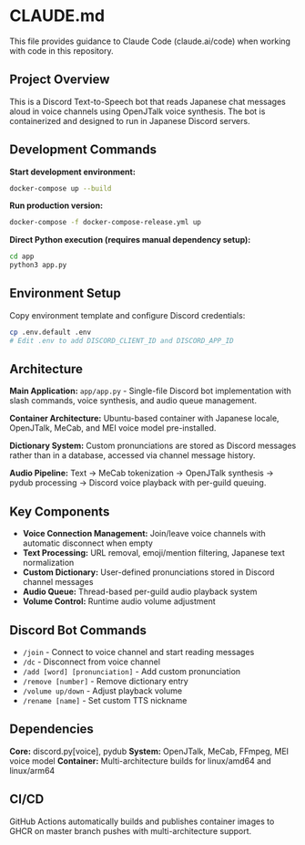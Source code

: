 # CLAUDE.md

This file provides guidance to Claude Code (claude.ai/code) when working with code in this repository.

## Project Overview

This is a Discord Text-to-Speech bot that reads Japanese chat messages aloud in voice channels using OpenJTalk voice synthesis. The bot is containerized and designed to run in Japanese Discord servers.

## Development Commands

**Start development environment:**
```bash
docker-compose up --build
```

**Run production version:**
```bash
docker-compose -f docker-compose-release.yml up
```

**Direct Python execution (requires manual dependency setup):**
```bash
cd app
python3 app.py
```

## Environment Setup

Copy environment template and configure Discord credentials:
```bash
cp .env.default .env
# Edit .env to add DISCORD_CLIENT_ID and DISCORD_APP_ID
```

## Architecture

**Main Application:** `app/app.py` - Single-file Discord bot implementation with slash commands, voice synthesis, and audio queue management.

**Container Architecture:** Ubuntu-based container with Japanese locale, OpenJTalk, MeCab, and MEI voice model pre-installed.

**Dictionary System:** Custom pronunciations are stored as Discord messages rather than in a database, accessed via channel message history.

**Audio Pipeline:** Text → MeCab tokenization → OpenJTalk synthesis → pydub processing → Discord voice playback with per-guild queuing.

## Key Components

- **Voice Connection Management:** Join/leave voice channels with automatic disconnect when empty
- **Text Processing:** URL removal, emoji/mention filtering, Japanese text normalization
- **Custom Dictionary:** User-defined pronunciations stored in Discord channel messages
- **Audio Queue:** Thread-based per-guild audio playback system
- **Volume Control:** Runtime audio volume adjustment

## Discord Bot Commands

- `/join` - Connect to voice channel and start reading messages
- `/dc` - Disconnect from voice channel  
- `/add [word] [pronunciation]` - Add custom pronunciation
- `/remove [number]` - Remove dictionary entry
- `/volume up/down` - Adjust playback volume
- `/rename [name]` - Set custom TTS nickname

## Dependencies

**Core:** discord.py[voice], pydub
**System:** OpenJTalk, MeCab, FFmpeg, MEI voice model
**Container:** Multi-architecture builds for linux/amd64 and linux/arm64

## CI/CD

GitHub Actions automatically builds and publishes container images to GHCR on master branch pushes with multi-architecture support.